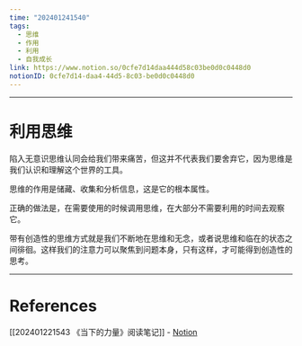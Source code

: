 ```yaml
---
time: "202401241540"
tags:
  - 思维
  - 作用
  - 利用
  - 自我成长
link: https://www.notion.so/0cfe7d14daa444d58c03be0d0c0448d0
notionID: 0cfe7d14-daa4-44d5-8c03-be0d0c0448d0
---
```


--- 
# 利用思维

陷入无意识思维认同会给我们带来痛苦，但这并不代表我们要舍弃它，因为思维是我们认识和理解这个世界的工具。

思维的作用是储藏、收集和分析信息，这是它的根本属性。

正确的做法是，在需要使用的时候调用思维，在大部分不需要利用的时间去观察它。

带有创造性的思维方式就是我们不断地在思维和无念，或者说思维和临在的状态之间徘徊。这样我们的注意力可以聚焦到问题本身，只有这样，才可能得到创造性的思考。

---
# References

[[202401221543 《当下的力量》阅读笔记]] - [Notion](https://www.notion.so/202401221543-e239692273634b2eb699dd6eb824d8fb?pvs=4)